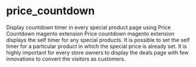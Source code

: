 price_countdown
===============

Display countdown timer in every special product page using Price Countdown magento extension Price countdown magento extension displays the self timer for any special products. It is possible to set the self timer for a particular product in which the special price is already set. It is highly important for every store owners to display the deals page with few innovations to convert the visitors as customers. 
